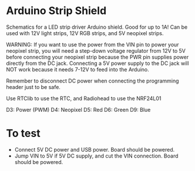 # Arduino Strip Shield
Schematics for a LED strip driver Arduino shield. Good for up to 1A! Can be used with 12V light strips, 12V RGB strips, and 5V neopixel strips.

WARNING: If you want to use the power from the VIN pin to power your neopixel strip, you will need a step-down voltage regulator from 12V to 5V before connecting your neopixel strip because the PWR pin supplies power directly from the DC jack. Connecting a 5V power supply to the DC jack will NOT work because it needs 7-12V to feed into the Arduino.

Remember to disconnect DC power when connecting the programming header just to be safe.

Use RTClib to use the RTC, and Radiohead to use the NRF24L01

D3: Power (PWM)
D4: Neopixel
D5: Red
D6: Green
D9: Blue


# To test
* Connect 5V DC power and USB power. Board should be powered.
* Jump VIN to 5V if 5V DC supply, and cut the VIN connection. Board should be powered.
